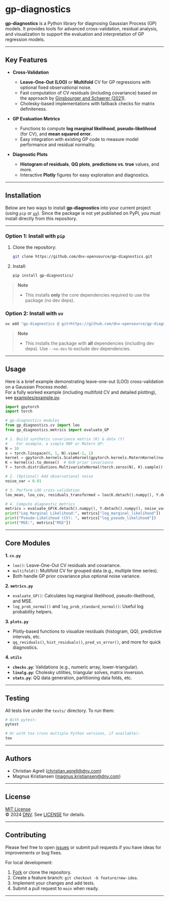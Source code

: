 # gp-diagnostics

**gp-diagnostics** is a Python library for diagnosing Gaussian Process (GP) models. It provides tools for advanced
cross-validation, residual analysis, and visualization to support the evaluation and interpretation of GP regression
models.

---

## Key Features

- **Cross-Validation**  
  - **Leave-One-Out (LOO)** or **Multifold** CV for GP regressions with optional fixed observational noise.  
  - Fast computation of CV residuals (including covariance) based on the approach by
  [Ginsbourger and Schaerer (2021)](https://arxiv.org/abs/2101.03108).  
  - Cholesky-based implementations with fallback checks for matrix definiteness.

- **GP Evaluation Metrics**  
  - Functions to compute **log marginal likelihood**, **pseudo-likelihood** (for CV), and **mean squared error**.  
  - Easy integration with existing GP code to measure model performance and residual normality.

- **Diagnostic Plots**
  - **Histogram of residuals**, **QQ plots**, **predictions vs. true** values, and more.  
  - Interactive **Plotly** figures for easy exploration and diagnostics.

---

## Installation

Below are two ways to install **gp-diagnostics** into your current project (using `pip` or
[`uv`](https://docs.astral.sh/uv/)). Since the package is not yet published on PyPI, you must install directly from this
repository.

---

### Option 1: Install with `pip`

1. Clone the repository:
   ```bash
   git clone https://github.com/dnv-opensource/gp-diagnostics.git
   ```
2. Install:
   ```bash
   pip install gp-diagnostics/
   ```
> **Note**  
> - This installs **only** the core dependencies required to use the package (no dev deps).

### Option 2: Install with `uv`

```bash
uv add "gp-diagnostics @ git+https://github.com/dnv-opensource/gp-diagnostics"
```

> **Note**
> - This installs the package with **all** dependencies (including dev deps). Use `--no-dev` to exclude dev dependencies.

---

## Usage

Here is a brief example demonstrating leave-one-out (LOO) cross-validation on a Gaussian Process model.  
For a fully worked example (including multifold CV and detailed plotting), see
[examples/example.py](examples/example.py).

```python
import gpytorch
import torch

# gp-diagnostics modules
from gp_diagnostics.cv import loo
from gp_diagnostics.metrics import evaluate_GP

# 1. Build synthetic covariance matrix (K) & data (Y)
#    For example, a simple RBF or Matern GP:
N = 10
x = torch.linspace(0, 1, N).view(-1, 1)
kernel = gpytorch.kernels.ScaleKernel(gpytorch.kernels.MaternKernel(nu=2.5))
K = kernel(x).to_dense()  # NxN prior covariance
Y = torch.distributions.MultivariateNormal(torch.zeros(N), K).sample()

# 2. (Optional) Add observational noise
noise_var = 0.01

# 3. Perform LOO cross-validation
loo_mean, loo_cov, residuals_transformed = loo(K.detach().numpy(), Y.detach().numpy(), noise_variance=noise_var)

# 4. Compute diagnostic metrics
metrics = evaluate_GP(K.detach().numpy(), Y.detach().numpy(), noise_variance=noise_var)
print("Log Marginal Likelihood:", metrics["log_marginal_likelihood"])
print("Pseudo-Likelihood (CV): ", metrics["log_pseudo_likelihood"])
print("MSE:", metrics["MSE"])
```

---

## Core Modules

**1. `cv.py`**  
- `loo()`: Leave-One-Out CV residuals and covariance.  
- `multifold()`: Multifold CV for grouped data (e.g., multiple time series).  
- Both handle GP prior covariance plus optional noise variance.

**2. `metrics.py`**  
- `evaluate_GP()`: Calculates log marginal likelihood, pseudo-likelihood, and MSE.  
- `log_prob_normal()` and `log_prob_standard_normal()`: Useful log probability helpers.

**3. `plots.py`**  
- Plotly-based functions to visualize residuals (histogram, QQ), predictive intervals, etc.  
- `qq_residuals()`, `hist_residuals()`, `pred_vs_error()`, and more for quick diagnostics.

**4. `utils`**  
- **`checks.py`**: Validations (e.g., numeric array, lower-triangular).  
- **`linalg.py`**: Cholesky utilities, triangular solves, matrix inversion.  
- **`stats.py`**: QQ data generation, partitioning data folds, etc.

---

## Testing

All tests live under the `tests/` directory. To run them:

```bash
# With pytest:
pytest

# Or with tox (runs multiple Python versions, if available):
tox
```

---

## Authors

- Christian Agrell ([christian.agrell@dnv.com](mailto\:christian.agrell@dnv.com))
- Magnus Kristiansen ([magnus.kristiansen@dnv.com](mailto\:magnus.kristiansen@dnv.com))

---

## License

[MIT License](LICENSE)  
&copy; 2024 [DNV](https://www.dnv.com). See [LICENSE](LICENSE) for details.

---

## Contributing

Please feel free to open [issues](https://github.com/dnv-opensource/gp-diagnostics/issues) or submit pull requests if
you have ideas for improvements or bug fixes.  

For local development:

1. [Fork](https://github.com/dnv-opensource/gp-diagnostics/fork) or clone the repository.  
2. Create a feature branch: `git checkout -b feature/new-idea`.  
3. Implement your changes and add tests.  
4. Submit a pull request to `main` when ready.

---
